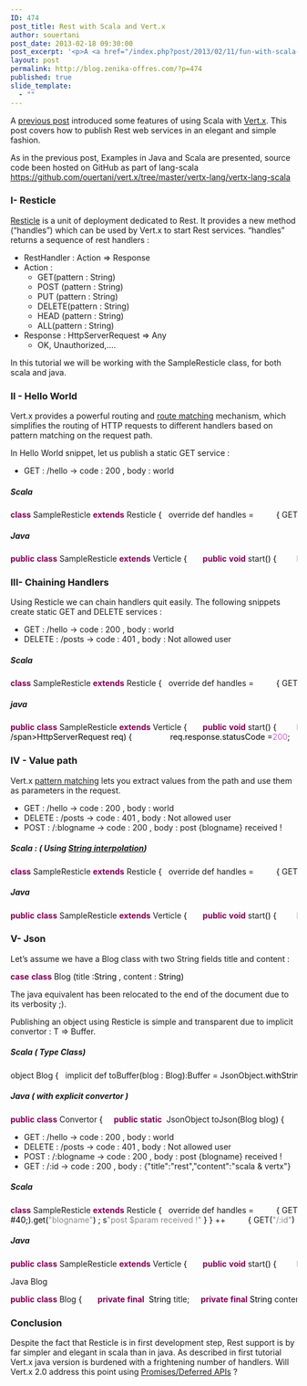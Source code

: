 ```yaml
---
ID: 474
post_title: Rest with Scala and Vert.x
author: souertani
post_date: 2013-02-18 09:30:00
post_excerpt: '<p>A <a href="/index.php?post/2013/02/11/fun-with-scala-and-vert-x" hreflang="en">previous post</a>  introduced some features of using Scala with <a href="http://vertx.io/">Vert.x</a>.  This post covers how to publish Rest web services in an elegant and simple fashion.</p> <p>As in the previous post, Examples in Java and Scala are presented, source code been hosted on GitHub as part of lang-scala <a href="https://github.com/ouertani/vert.x/tree/master/vertx-lang/vertx-lang-scala">https://github.com/ouertani/vert.x/tree/master/vertx-lang/vertx-lang-scala</a></p>'
layout: post
permalink: http://blog.zenika-offres.com/?p=474
published: true
slide_template:
  - ""
---
```

<p>A <a href="/index.php?post/2013/02/11/fun-with-scala-and-vert-x" hreflang="en">previous post</a>  introduced some features of using Scala with <a href="http://vertx.io/">Vert.x</a>.  This post covers how to publish Rest web services in an elegant and simple fashion.</p> <p>As in the previous post, Examples in Java and Scala are presented, source code been hosted on GitHub as part of lang-scala <a href="https://github.com/ouertani/vert.x/tree/master/vertx-lang/vertx-lang-scala">https://github.com/ouertani/vert.x/tree/master/vertx-lang/vertx-lang-scala</a></p>
<!--more-->
<h3>I- Resticle</h3> <p><a href="https://github.com/ouertani/vert.x/blob/master/vertx-lang/vertx-lang-scala/src/main/scala/org/vertx/scala/deploy/Resticle.scala">Resticle</a> is a unit  of deployment dedicated to Rest. It  provides a new method (“handles”) which  can be used by Vert.x to start Rest services. “handles” returns a sequence of rest handlers&nbsp;:</p> <ul> <li>RestHandler&nbsp;: Action =&gt; Response</li> <li>Action&nbsp;: <ul> <li>GET(pattern&nbsp;: String)</li> <li>POST (pattern&nbsp;: String)</li> <li>PUT (pattern&nbsp;: String)</li> <li>DELETE(pattern&nbsp;: String)</li> <li>HEAD (pattern&nbsp;: String)</li> <li>ALL(pattern&nbsp;: String)</li> </ul></li> <li>Response&nbsp;: HttpServerRequest =&gt; Any <ul> <li>OK, Unauthorized,....</li> </ul></li> </ul> <p>In this tutorial we will be working with the SampleResticle class, for both scala and java.</p> <h3>II - Hello World</h3> <p>Vert.x provides a powerful routing and <a href="http://vertx.io/core_manual_java.html#routing-http-requests-with-pattern-matching" hreflang="en">route matching</a> mechanism, which simplifies the  routing of HTTP requests to different handlers based on pattern matching on the request path.</p> <p>In Hello World snippet, let us publish  a static GET service&nbsp;:</p> <ul> <li>GET&nbsp;:      /hello     →  code&nbsp;: 200 , body&nbsp;: world</li> </ul> <h5>Scala</h5> <pre class="java code java" style="font-family:inherit"><span style="color: #7F0055; font-weight: bold;">class</span> SampleResticle <span style="color: #7F0055; font-weight: bold;">extends</span> Resticle <span style="color: #000000;">&#123;</span>   override def handles =          <span style="color: #000000;">&#123;</span> GET<span style="color: #000000;">&#40;</span><span style="color: #888888;">&quot;/hello&quot;</span><span style="color: #000000;">&#41;</span>      :<span style="color: #000000;">&gt;</span>  OK<span style="color: #000000;">&#40;</span> _ =<span style="color: #000000;">&gt;</span> <span style="color: #888888;">&quot;world &quot;</span><span style="color: #000000;">&#41;</span> <span style="color: #000000;">&#125;</span> <span style="color: #000000;">&#125;</span></pre> <h5>Java</h5> <pre class="java code java" style="font-family:inherit"><span style="color: #7F0055; font-weight: bold;">public</span> <span style="color: #7F0055; font-weight: bold;">class</span> SampleResticle <span style="color: #7F0055; font-weight: bold;">extends</span> Verticle <span style="color: #000000;">&#123;</span> &nbsp;     <span style="color: #7F0055; font-weight: bold;">public</span> <span style="color: #7F0055; font-weight: bold;">void</span> start<span style="color: #000000;">&#40;</span><span style="color: #000000;">&#41;</span> <span style="color: #000000;">&#123;</span>         HttpServer server = vertx.<span style="color: #000000;">createHttpServer</span><span style="color: #000000;">&#40;</span><span style="color: #000000;">&#41;</span>;         RouteMatcher routeMatcher = <span style="color: #7F0055; font-weight: bold;">new</span> RouteMatcher<span style="color: #000000;">&#40;</span><span style="color: #000000;">&#41;</span>;         routeMatcher.<span style="color: #000000;">get</span><span style="color: #000000;">&#40;</span><span style="color: #888888;">&quot;/hello&quot;</span>, <span style="color: #7F0055; font-weight: bold;">new</span> Handler<span style="color: #000000;">&lt;</span>HttpServerRequest<span style="color: #000000;">&gt;</span><span style="color: #000000;">&#40;</span><span style="color: #000000;">&#41;</span> <span style="color: #000000;">&#123;</span>             <span style="color: #7F0055; font-weight: bold;">public</span> <span style="color: #7F0055; font-weight: bold;">void</span> handle<span style="color: #000000;">&#40;</span>HttpServerRequest req<span style="color: #000000;">&#41;</span> <span style="color: #000000;">&#123;</span>                 req.<span style="color: #000000;">response</span>.<span style="color: #000000;">statusCode</span> =<span style="color: #cc66cc;">200</span>;                 req.<span style="color: #000000;">response</span>.<span style="color: #000000;">end</span><span style="color: #000000;">&#40;</span><span style="color: #888888;">&quot;world&quot;</span><span style="color: #000000;">&#41;</span>;             <span style="color: #000000;">&#125;</span>         <span style="color: #000000;">&#125;</span><span style="color: #000000;">&#41;</span>;         server.<span style="color: #000000;">requestHandler</span><span style="color: #000000;">&#40;</span>routeMatcher<span style="color: #000000;">&#41;</span>.<span style="color: #000000;">listen</span><span style="color: #000000;">&#40;</span><span style="color: #cc66cc;">8080</span>, <span style="color: #888888;">&quot;localhost&quot;</span><span style="color: #000000;">&#41;</span>;     <span style="color: #000000;">&#125;</span> <span style="color: #000000;">&#125;</span></pre> <h3>III- Chaining Handlers</h3> <p>Using Resticle we can chain handlers quit easily. The following snippets create static GET and DELETE services&nbsp;:</p> <ul> <li>GET&nbsp;:   /hello     →  code&nbsp;: 200 , body&nbsp;: world</li> <li>DELETE&nbsp;:   /posts    →  code&nbsp;: 401 , body&nbsp;: Not allowed user</li> </ul> <h5>Scala</h5> <pre class="java code java" style="font-family:inherit"><span style="color: #7F0055; font-weight: bold;">class</span> SampleResticle <span style="color: #7F0055; font-weight: bold;">extends</span> Resticle <span style="color: #000000;">&#123;</span>   override def handles =          <span style="color: #000000;">&#123;</span> GET<span style="color: #000000;">&#40;</span><span style="color: #888888;">&quot;/hello&quot;</span><span style="color: #000000;">&#41;</span>      :<span style="color: #000000;">&gt;</span>  OK<span style="color: #000000;">&#40;</span> _ =<span style="color: #000000;">&gt;</span> <span style="color: #888888;">&quot;world &quot;</span><span style="color: #000000;">&#41;</span> <span style="color: #000000;">&#125;</span> ++          <span style="color: #000000;">&#123;</span> DELETE<span style="color: #000000;">&#40;</span><span style="color: #888888;">&quot;/posts&quot;</span><span style="color: #000000;">&#41;</span>   :<span style="color: #000000;">&gt;</span>  Unauthorized <span style="color: #000000;">&#123;</span>_ =<span style="color: #000000;">&gt;</span> <span style="color: #888888;">&quot;Not allowed user&quot;</span> <span style="color: #000000;">&#125;</span><span style="color: #000000;">&#125;</span> <span style="color: #000000;">&#125;</span></pre> <h5>java</h5> <pre class="java code java" style="font-family:inherit"><span style="color: #7F0055; font-weight: bold;">public</span> <span style="color: #7F0055; font-weight: bold;">class</span> SampleResticle <span style="color: #7F0055; font-weight: bold;">extends</span> Verticle <span style="color: #000000;">&#123;</span> &nbsp;     <span style="color: #7F0055; font-weight: bold;">public</span> <span style="color: #7F0055; font-weight: bold;">void</span> start<span style="color: #000000;">&#40;</span><span style="color: #000000;">&#41;</span> <span style="color: #000000;">&#123;</span>         HttpServer server = vertx.<span style="color: #000000;">createHttpServer</span><span style="color: #000000;">&#40;</span><span style="color: #000000;">&#41;</span>;         RouteMatcher routeMatcher = <span style="color: #7F0055; font-weight: bold;">new</span> RouteMatcher<span style="color: #000000;">&#40;</span><span style="color: #000000;">&#41;</span>;         routeMatcher.<span style="color: #000000;">get</span><span style="color: #000000;">&#40;</span><span style="color: #888888;">&quot;/hello&quot;</span>, <span style="color: #7F0055; font-weight: bold;">new</span> Handler<span style="color: #000000;">&lt;</span>HttpServerRequest<span style="color: #000000;">&gt;</span><span style="color: #000000;">&#40;</span><span style="color: #000000;">&#41;</span> <span style="color: #000000;">&#123;</span>             <span style="color: #7F0055; font-weight: bold;">public</span> <span style="color: #7F0055; font-weight: bold;">void</span> handle<span style="color: #000000;">&#40;<
/span>HttpServerRequest req<span style="color: #000000;">&#41;</span> <span style="color: #000000;">&#123;</span>                 req.<span style="color: #000000;">response</span>.<span style="color: #000000;">statusCode</span> =<span style="color: #cc66cc;">200</span>;                 req.<span style="color: #000000;">response</span>.<span style="color: #000000;">end</span><span style="color: #000000;">&#40;</span><span style="color: #888888;">&quot;world&quot;</span><span style="color: #000000;">&#41;</span>;             <span style="color: #000000;">&#125;</span>         <span style="color: #000000;">&#125;</span><span style="color: #000000;">&#41;</span>;          routeMatcher.<span style="color: #000000;">delete</span><span style="color: #000000;">&#40;</span><span style="color: #888888;">&quot;/posts&quot;</span>, <span style="color: #7F0055; font-weight: bold;">new</span> Handler<span style="color: #000000;">&lt;</span>HttpServerRequest<span style="color: #000000;">&gt;</span><span style="color: #000000;">&#40;</span><span style="color: #000000;">&#41;</span> <span style="color: #000000;">&#123;</span>             <span style="color: #7F0055; font-weight: bold;">public</span> <span style="color: #7F0055; font-weight: bold;">void</span> handle<span style="color: #000000;">&#40;</span>HttpServerRequest req<span style="color: #000000;">&#41;</span> <span style="color: #000000;">&#123;</span>                 req.<span style="color: #000000;">response</span>.<span style="color: #000000;">statusCode</span> =<span style="color: #cc66cc;">401</span>;                 req.<span style="color: #000000;">response</span>.<span style="color: #000000;">end</span><span style="color: #000000;">&#40;</span><span style="color: #888888;">&quot;Not allowed user&quot;</span><span style="color: #000000;">&#41;</span>;             <span style="color: #000000;">&#125;</span>         <span style="color: #000000;">&#125;</span><span style="color: #000000;">&#41;</span>;         server.<span style="color: #000000;">requestHandler</span><span style="color: #000000;">&#40;</span>routeMatcher<span style="color: #000000;">&#41;</span>.<span style="color: #000000;">listen</span><span style="color: #000000;">&#40;</span><span style="color: #cc66cc;">8080</span>, <span style="color: #888888;">&quot;localhost&quot;</span><span style="color: #000000;">&#41;</span>;     <span style="color: #000000;">&#125;</span> <span style="color: #000000;">&#125;</span></pre> <h3>IV - Value path</h3> <p>Vert.x <a href="http://vertx.io/core_manual_java.html#routing-http-requests-with-pattern-matching" hreflang="en">pattern matching</a> lets you extract values from the path and use them as parameters in the request.</p> <ul> <li>GET&nbsp;:   /hello             →  code&nbsp;: 200 , body&nbsp;: world</li> <li>DELETE&nbsp;:   /posts            →  code&nbsp;: 401 , body&nbsp;: Not allowed user</li> <li>POST&nbsp;:	   /:blogname	 →  code&nbsp;: 200 , body&nbsp;: post {blogname} received&nbsp;!</li> </ul> <p></p> <h5>Scala&nbsp;: ( Using <a href="http://docs.scala-lang.org/overviews/core/string-interpolation.html" hreflang="en">String interpolation</a>)</h5> <pre class="java code java" style="font-family:inherit"><span style="color: #7F0055; font-weight: bold;">class</span> SampleResticle <span style="color: #7F0055; font-weight: bold;">extends</span> Resticle <span style="color: #000000;">&#123;</span>   override def handles =          <span style="color: #000000;">&#123;</span> GET<span style="color: #000000;">&#40;</span><span style="color: #888888;">&quot;/hello&quot;</span><span style="color: #000000;">&#41;</span>      :<span style="color: #000000;">&gt;</span>  OK<span style="color: #000000;">&#40;</span> _ =<span style="color: #000000;">&gt;</span> <span style="color: #888888;">&quot;world &quot;</span><span style="color: #000000;">&#41;</span> <span style="color: #000000;">&#125;</span> ++          <span style="color: #000000;">&#123;</span> DELETE<span style="color: #000000;">&#40;</span><span style="color: #888888;">&quot;/posts&quot;</span><span style="color: #000000;">&#41;</span>   :<span style="color: #000000;">&gt;</span>  Unauthorized <span style="color: #000000;">&#123;</span>_ =<span style="color: #000000;">&gt;</span> <span style="color: #888888;">&quot;Not allowed user&quot;</span> <span style="color: #000000;">&#125;</span><span style="color: #000000;">&#125;</span> ++          <span style="color: #000000;">&#123;</span> POST<span style="color: #000000;">&#40;</span><span style="color: #888888;">&quot;/:blogname&quot;</span><span style="color: #000000;">&#41;</span> :<span style="color: #000000;">&gt;</span>  OK <span style="color: #000000;">&#123;</span>req  =<span style="color: #000000;">&gt;</span> val param = req.<span style="color: #000000;">params</span><span style="color: #000000;">&#40;</span><span style="color: #000000;">&#41;</span>.<span style="color: #000000;">get</span><span style="color: #000000;">&#40;</span><span style="color: #888888;">&quot;blogname&quot;</span><span style="color: #000000;">&#41;</span> ; s<span style="color: #888888;">&quot;post $param received !&quot;</span> <span style="color: #000000;">&#125;</span> <span style="color: #000000;">&#125;</span> <span style="color: #000000;">&#125;</span></pre> <h5>Java</h5> <pre class="java code java" style="font-family:inherit"><span style="color: #7F0055; font-weight: bold;">public</span> <span style="color: #7F0055; font-weight: bold;">class</span> SampleResticle <span style="color: #7F0055; font-weight: bold;">extends</span> Verticle <span style="color: #000000;">&#123;</span> &nbsp;     <span style="color: #7F0055; font-weight: bold;">public</span> <span style="color: #7F0055; font-weight: bold;">void</span> start<span style="color: #000000;">&#40;</span><span style="color: #000000;">&#41;</span> <span style="color: #000000;">&#123;</span>         HttpServer server = vertx.<span style="color: #000000;">createHttpServer</span><span style="color: #000000;">&#40;</span><span style="color: #000000;">&#41;</span>;         RouteMatcher routeMatcher = <span style="color: #7F0055; font-weight: bold;">new</span> RouteMatcher<span style="color: #000000;">&#40;</span><span style="color: #000000;">&#41;</span>;         routeMatcher.<span style="color: #000000;">get</span><span style="color: #000000;">&#40;</span><span style="color: #888888;">&quot;/hello&quot;</span>, <span style="color: #7F0055; font-weight: bold;">new</span> Handler<span style="color: #000000;">&lt;</span>HttpServerRequest<span style="color: #000000;">&gt;</span><span style="color: #000000;">&#40;</span><span style="color: #000000;">&#41;</span> <span style="color: #000000;">&#123;</span>             <span style="color: #7F0055; font-weight: bold;">public</span> <span style="color: #7F0055; font-weight: bold;">void</span> handle<span style="color: #000000;">&#40;</span>HttpServerRequest req<span style="color: #000000;">&#41;</span> <span style="color: #000000;">&#123;</span>                 req.<span style="color: #000000;">response</span>.<span style="color: #000000;">statusCode</span> =<span style="color: #cc66cc;">200</span>;                 req.<span style="color: #000000;">response</span>.<span style="color: #000000;">end</span><span style="color: #000000;">&#40;</span><span style="color: #888888;">&quot;world&quot;</span><span style="color: #000000;">&#41;</span>;             <span style="color: #000000;">&#125;</span>         <span style="color: #000000;">&#125;</span><span style="color: #000000;">&#41;</span>;          routeMatcher.<span style="color: #000000;">delete</span><span style="color: #000000;">&#40;</span><span style="color: #888888;">&quot;/posts&quot;</span>, <span style="color: #7F0055; font-weight: bold;">new</span> Handler<span style="color: #000000;">&lt;</span>HttpServerRequest<span style="color: #000000;">&gt;</span><span style="color: #000000;">&#40;</span><span style="color: #000000;">&#41;</span> <span style="color: #000000;">&#123;</span>             <span style="color: #7F0055; font-weight: bold;">public</span> <span style="color: #7F0055; font-weight: bold;">void</span> handle<span style="color: #0
00000;">&#40;</span>HttpServerRequest req<span style="color: #000000;">&#41;</span> <span style="color: #000000;">&#123;</span>                 req.<span style="color: #000000;">response</span>.<span style="color: #000000;">statusCode</span> =<span style="color: #cc66cc;">401</span>;                 req.<span style="color: #000000;">response</span>.<span style="color: #000000;">end</span><span style="color: #000000;">&#40;</span><span style="color: #888888;">&quot;Not allowed user&quot;</span><span style="color: #000000;">&#41;</span>;             <span style="color: #000000;">&#125;</span>         <span style="color: #000000;">&#125;</span><span style="color: #000000;">&#41;</span>; &nbsp;          routeMatcher.<span style="color: #000000;">post</span><span style="color: #000000;">&#40;</span><span style="color: #888888;">&quot;/:blogname&quot;</span>, <span style="color: #7F0055; font-weight: bold;">new</span> Handler<span style="color: #000000;">&lt;</span>HttpServerRequest<span style="color: #000000;">&gt;</span><span style="color: #000000;">&#40;</span><span style="color: #000000;">&#41;</span> <span style="color: #000000;">&#123;</span>             <span style="color: #7F0055; font-weight: bold;">public</span> <span style="color: #7F0055; font-weight: bold;">void</span> handle<span style="color: #000000;">&#40;</span>HttpServerRequest req<span style="color: #000000;">&#41;</span> <span style="color: #000000;">&#123;</span>                 req.<span style="color: #000000;">response</span>.<span style="color: #000000;">statusCode</span> =<span style="color: #cc66cc;">200</span>;                 <span style="color: #000000;">String</span> blogName = req.<span style="color: #000000;">params</span><span style="color: #000000;">&#40;</span><span style="color: #000000;">&#41;</span>.<span style="color: #000000;">get</span><span style="color: #000000;">&#40;</span><span style="color: #888888;">&quot;blogname&quot;</span><span style="color: #000000;">&#41;</span>;                 req.<span style="color: #000000;">response</span>.<span style="color: #000000;">end</span><span style="color: #000000;">&#40;</span><span style="color: #888888;">&quot;post &quot;</span>+blogName+ <span style="color: #888888;">&quot; received !&quot;</span><span style="color: #000000;">&#41;</span>;             <span style="color: #000000;">&#125;</span>         <span style="color: #000000;">&#125;</span><span style="color: #000000;">&#41;</span>; &nbsp;         server.<span style="color: #000000;">requestHandler</span><span style="color: #000000;">&#40;</span>routeMatcher<span style="color: #000000;">&#41;</span>.<span style="color: #000000;">listen</span><span style="color: #000000;">&#40;</span><span style="color: #cc66cc;">8080</span>, <span style="color: #888888;">&quot;localhost&quot;</span><span style="color: #000000;">&#41;</span>;     <span style="color: #000000;">&#125;</span> <span style="color: #000000;">&#125;</span></pre> <h3>V- Json</h3> <p>Let’s assume we have a Blog class with two String fields title and content&nbsp;:</p> <pre class="java code java" style="font-family:inherit"><span style="color: #7F0055;font-weight: bold;">case</span> <span style="color: #7F0055; font-weight: bold;">class</span> Blog <span style="color: #000000;">&#40;</span>title :<span style="color: #000000;">String</span> , content : <span style="color: #000000;">String</span><span style="color: #000000;">&#41;</span></pre> <p>The java equivalent has been relocated to the end of the document due to its verbosity ;).</p> <p>Publishing an object using Resticle  is simple and transparent due to implicit convertor&nbsp;: T =&gt; Buffer.</p> <h5>Scala ( Type Class)</h5> <pre class="java code java" style="font-family:inherit">object Blog <span style="color: #000000;">&#123;</span>   implicit def toBuffer<span style="color: #000000;">&#40;</span>blog : Blog<span style="color: #000000;">&#41;</span>:Buffer = JsonObject.<span style="color: #000000;">withString</span><span style="color: #000000;">&#40;</span><span style="color: #888888;">&quot;title&quot;</span> -<span style="color: #000000;">&gt;</span> blog.<span style="color: #000000;">title</span><span style="color: #000000;">&#41;</span>.<span style="color: #000000;">withString</span><span style="color: #000000;">&#40;</span><span style="color: #888888;">&quot;content&quot;</span> -<span style="color: #000000;">&gt;</span> blog.<span style="color: #000000;">content</span><span style="color: #000000;">&#41;</span> <span style="color: #000000;">&#125;</span></pre> <h5>Java ( with explicit convertor )</h5> <pre class="java code java" style="font-family:inherit"><span style="color: #7F0055; font-weight: bold;">public</span> <span style="color: #7F0055; font-weight: bold;">class</span> Convertor <span style="color: #000000;">&#123;</span>     <span style="color: #7F0055; font-weight: bold;">public</span> <span style="color: #7F0055; font-weight: bold;">static</span>  JsonObject toJson<span style="color: #000000;">&#40;</span>Blog blog<span style="color: #000000;">&#41;</span> <span style="color: #000000;">&#123;</span>        <span style="color: #7F0055; font-weight: bold;">return</span> <span style="color: #7F0055; font-weight: bold;">new</span> JsonObject<span style="color: #000000;">&#40;</span><span style="color: #000000;">&#41;</span>.<span style="color: #000000;">putString</span><span style="color: #000000;">&#40;</span><span style="color: #888888;">&quot;title&quot;</span>, blog.<span style="color: #000000;">getTitle</span><span style="color: #000000;">&#40;</span><span style="color: #000000;">&#41;</span><span style="color: #000000;">&#41;</span>.<span style="color: #000000;">putString</span><span style="color: #000000;">&#40;</span><span style="color: #888888;">&quot;content&quot;</span>, blog.<span style="color: #000000;">getContent</span><span style="color: #000000;">&#40;</span><span style="color: #000000;">&#41;</span><span style="color: #000000;">&#41;</span>;     <span style="color: #000000;">&#125;</span> <span style="color: #000000;">&#125;</span></pre> <ul> <li>GET&nbsp;:    /hello            →  code&nbsp;: 200 , body&nbsp;: world</li> <li>DELETE&nbsp;:    /posts           →  code&nbsp;: 401 , body&nbsp;: Not allowed user</li> <li>POST&nbsp;:	   /:blogname	→  code&nbsp;: 200 , body&nbsp;: post {blogname} received&nbsp;!</li> <li>GET&nbsp;:	   /:id 		→  code&nbsp;: 200 , body&nbsp;: {"title":"rest","content":"scala &amp; vertx"}</li> </ul> <h5>Scala</h5> <pre class="java code java" style="font-family:inherit"><span style="color: #7F0055; font-weight: bold;">class</span> SampleResticle <span style="color: #7F0055; font-weight: bold;">extends</span> Resticle <span style="color: #000000;">&#123;</span>   override def handles =          <span style="color: #000000;">&#123;</span> GET<span style="color: #000000;">&#40;</span><span style="color: #888888;">&quot;/hello&quot;</span><span style="color: #000000;">&#41;</span>      :<span style="color: #000000;">&gt;</span>  OK<span style="color: #000000;">&#40;</span> _ =<span style="color: #000000;">&gt;</span> <span style="color: #888888;">&quot;world &quot;</span><span style="color: #000000;">&#41;</span> <span style="color: #000000;">&#125;</span> ++          <span style="color: #000000;">&#123;</span> DELETE<span style="color: #000000;">&#40;</span><span style="color: #888888;">&quot;/posts&quot;</span><span style="color: #000000;">&#41;</span>   :<span style="color: #000000;">&gt;</span>  Unauthorized <span style="color: #000000;">&#123;</span>_ =<span style="color: #000000;">&gt;</span> <span style="color: #888888;">&quot;Not allowed user&quot;</span> <span style="color: #000000;">&#125;</span><span style="color: #000000;">&#125;</span> ++          <span style="color: #000000;">&#123;</span> POST<span style="color: #000000;">&#40;</span><span style="color: #888888;">&quot;/:blogname&quot;</span><span style="color: #000000;">&#41;</span> :<span style="color: #000000;">&gt;</span>  OK <span style="color: #000000;">&#123;</span>req  =<span style="color: #000000;">&gt;</span> val param = req.<span style="color: #000000;">params</span><span style="color: #000000;">&
#40;</span><span style="color: #000000;">&#41;</span>.<span style="color: #000000;">get</span><span style="color: #000000;">&#40;</span><span style="color: #888888;">&quot;blogname&quot;</span><span style="color: #000000;">&#41;</span> ; s<span style="color: #888888;">&quot;post $param received !&quot;</span> <span style="color: #000000;">&#125;</span> <span style="color: #000000;">&#125;</span> ++          <span style="color: #000000;">&#123;</span> GET<span style="color: #000000;">&#40;</span><span style="color: #888888;">&quot;/:id&quot;</span><span style="color: #000000;">&#41;</span>        :<span style="color: #000000;">&gt;</span>  OK <span style="color: #000000;">&#40;</span> _ =<span style="color: #000000;">&gt;</span> Blog<span style="color: #000000;">&#40;</span><span style="color: #888888;">&quot;rest&quot;</span>,<span style="color: #888888;">&quot;scala &amp; vertx&quot;</span><span style="color: #000000;">&#41;</span><span style="color: #000000;">&#41;</span><span style="color: #000000;">&#125;</span> <span style="color: #000000;">&#125;</span></pre> <h5>Java</h5> <pre class="java code java" style="font-family:inherit"><span style="color: #7F0055; font-weight: bold;">public</span> <span style="color: #7F0055; font-weight: bold;">class</span> SampleResticle <span style="color: #7F0055; font-weight: bold;">extends</span> Verticle <span style="color: #000000;">&#123;</span> &nbsp;     <span style="color: #7F0055; font-weight: bold;">public</span> <span style="color: #7F0055; font-weight: bold;">void</span> start<span style="color: #000000;">&#40;</span><span style="color: #000000;">&#41;</span> <span style="color: #000000;">&#123;</span>         HttpServer server = vertx.<span style="color: #000000;">createHttpServer</span><span style="color: #000000;">&#40;</span><span style="color: #000000;">&#41;</span>;         RouteMatcher routeMatcher = <span style="color: #7F0055; font-weight: bold;">new</span> RouteMatcher<span style="color: #000000;">&#40;</span><span style="color: #000000;">&#41;</span>;         routeMatcher.<span style="color: #000000;">get</span><span style="color: #000000;">&#40;</span><span style="color: #888888;">&quot;/hello&quot;</span>, <span style="color: #7F0055; font-weight: bold;">new</span> Handler<span style="color: #000000;">&lt;</span>HttpServerRequest<span style="color: #000000;">&gt;</span><span style="color: #000000;">&#40;</span><span style="color: #000000;">&#41;</span> <span style="color: #000000;">&#123;</span>             <span style="color: #7F0055; font-weight: bold;">public</span> <span style="color: #7F0055; font-weight: bold;">void</span> handle<span style="color: #000000;">&#40;</span>HttpServerRequest req<span style="color: #000000;">&#41;</span> <span style="color: #000000;">&#123;</span>                 req.<span style="color: #000000;">response</span>.<span style="color: #000000;">statusCode</span> =<span style="color: #cc66cc;">200</span>;                 req.<span style="color: #000000;">response</span>.<span style="color: #000000;">end</span><span style="color: #000000;">&#40;</span><span style="color: #888888;">&quot;world&quot;</span><span style="color: #000000;">&#41;</span>;             <span style="color: #000000;">&#125;</span>         <span style="color: #000000;">&#125;</span><span style="color: #000000;">&#41;</span>;          routeMatcher.<span style="color: #000000;">delete</span><span style="color: #000000;">&#40;</span><span style="color: #888888;">&quot;/posts&quot;</span>, <span style="color: #7F0055; font-weight: bold;">new</span> Handler<span style="color: #000000;">&lt;</span>HttpServerRequest<span style="color: #000000;">&gt;</span><span style="color: #000000;">&#40;</span><span style="color: #000000;">&#41;</span> <span style="color: #000000;">&#123;</span>             <span style="color: #7F0055; font-weight: bold;">public</span> <span style="color: #7F0055; font-weight: bold;">void</span> handle<span style="color: #000000;">&#40;</span>HttpServerRequest req<span style="color: #000000;">&#41;</span> <span style="color: #000000;">&#123;</span>                 req.<span style="color: #000000;">response</span>.<span style="color: #000000;">statusCode</span> =<span style="color: #cc66cc;">401</span>;                 req.<span style="color: #000000;">response</span>.<span style="color: #000000;">end</span><span style="color: #000000;">&#40;</span><span style="color: #888888;">&quot;Not allowed user&quot;</span><span style="color: #000000;">&#41;</span>;             <span style="color: #000000;">&#125;</span>         <span style="color: #000000;">&#125;</span><span style="color: #000000;">&#41;</span>; &nbsp;          routeMatcher.<span style="color: #000000;">post</span><span style="color: #000000;">&#40;</span><span style="color: #888888;">&quot;/:blogname&quot;</span>, <span style="color: #7F0055; font-weight: bold;">new</span> Handler<span style="color: #000000;">&lt;</span>HttpServerRequest<span style="color: #000000;">&gt;</span><span style="color: #000000;">&#40;</span><span style="color: #000000;">&#41;</span> <span style="color: #000000;">&#123;</span>             <span style="color: #7F0055; font-weight: bold;">public</span> <span style="color: #7F0055; font-weight: bold;">void</span> handle<span style="color: #000000;">&#40;</span>HttpServerRequest req<span style="color: #000000;">&#41;</span> <span style="color: #000000;">&#123;</span>                 req.<span style="color: #000000;">response</span>.<span style="color: #000000;">statusCode</span> =<span style="color: #cc66cc;">200</span>;                 <span style="color: #000000;">String</span> blogName = req.<span style="color: #000000;">params</span><span style="color: #000000;">&#40;</span><span style="color: #000000;">&#41;</span>.<span style="color: #000000;">get</span><span style="color: #000000;">&#40;</span><span style="color: #888888;">&quot;blogname&quot;</span><span style="color: #000000;">&#41;</span>;                 req.<span style="color: #000000;">response</span>.<span style="color: #000000;">end</span><span style="color: #000000;">&#40;</span><span style="color: #888888;">&quot;post &quot;</span>+blogName+ <span style="color: #888888;">&quot; received !&quot;</span><span style="color: #000000;">&#41;</span>;             <span style="color: #000000;">&#125;</span>         <span style="color: #000000;">&#125;</span><span style="color: #000000;">&#41;</span>; &nbsp;         routeMatcher.<span style="color: #000000;">get</span><span style="color: #000000;">&#40;</span><span style="color: #888888;">&quot;/:id&quot;</span>, <span style="color: #7F0055; font-weight: bold;">new</span> Handler<span style="color: #000000;">&lt;</span>HttpServerRequest<span style="color: #000000;">&gt;</span><span style="color: #000000;">&#40;</span><span style="color: #000000;">&#41;</span> <span style="color: #000000;">&#123;</span>             <span style="color: #7F0055; font-weight: bold;">public</span> <span style="color: #7F0055; font-weight: bold;">void</span> handle<span style="color: #000000;">&#40;</span>HttpServerRequest req<span style="color: #000000;">&#41;</span> <span style="color: #000000;">&#123;</span>                 req.<span style="color: #000000;">response</span>.<span style="color: #000000;">statusCode</span> =<span style="color: #cc66cc;">200</span>;                 Blog blog =  <span style="color: #7F0055; font-weight: bold;">new</span> Blog<span style="color: #000000;">&#40;</span><span style="color: #888888;">&quot;rest&quot;</span>,<span style="color: #888888;">&quot;scala &amp; vertx&quot;</span><span style="color: #000000;">&#41;</span>;                 JsonObject obj = Convertor.<span style="color: #000000;">toJson</span><span style="color: #000000;">&#40;</span>blog<span style="color: #000000;">&#41;</span>;                 req.<span style="color: #000000;">response</span>.<span style="color: #000000;">end</span><span style="color: #000000;">&#40;</span>obj.<span style="color: #000000;">encode</span><span style="color: #000000;">&#40;</span><span style="color: #000000;">&#41;</span><span style="color: #000000;">&#41;</span>;             <span style="color: #000000;">&#125;</s
pan>         <span style="color: #000000;">&#125;</span><span style="color: #000000;">&#41;</span>; &nbsp;         server.<span style="color: #000000;">requestHandler</span><span style="color: #000000;">&#40;</span>routeMatcher<span style="color: #000000;">&#41;</span>.<span style="color: #000000;">listen</span><span style="color: #000000;">&#40;</span><span style="color: #cc66cc;">8080</span>, <span style="color: #888888;">&quot;localhost&quot;</span><span style="color: #000000;">&#41;</span>;     <span style="color: #000000;">&#125;</span> <span style="color: #000000;">&#125;</span></pre> <p>Java Blog</p> <pre class="java code java" style="font-family:inherit"><span style="color: #7F0055; font-weight: bold;">public</span> <span style="color: #7F0055; font-weight: bold;">class</span> Blog <span style="color: #000000;">&#123;</span> &nbsp;     <span style="color: #7F0055; font-weight: bold;">private</span> <span style="color: #7F0055; font-weight: bold;">final</span>  <span style="color: #000000;">String</span> title;     <span style="color: #7F0055; font-weight: bold;">private</span> <span style="color: #7F0055; font-weight: bold;">final</span> <span style="color: #000000;">String</span> content; &nbsp;     <span style="color: #7F0055; font-weight: bold;">public</span> Blog<span style="color: #000000;">&#40;</span><span style="color: #000000;">String</span> title, <span style="color: #000000;">String</span> content<span style="color: #000000;">&#41;</span> <span style="color: #000000;">&#123;</span>         <span style="color: #7F0055; font-weight: bold;">this</span>.<span style="color: #000000;">title</span> = title;         <span style="color: #7F0055; font-weight: bold;">this</span>.<span style="color: #000000;">content</span> = content;     <span style="color: #000000;">&#125;</span> &nbsp;     <span style="color: #7F0055; font-weight: bold;">public</span> <span style="color: #000000;">String</span> getTitle<span style="color: #000000;">&#40;</span><span style="color: #000000;">&#41;</span> <span style="color: #000000;">&#123;</span>         <span style="color: #7F0055; font-weight: bold;">return</span> title;     <span style="color: #000000;">&#125;</span> &nbsp;     <span style="color: #7F0055; font-weight: bold;">public</span> <span style="color: #000000;">String</span> getContent<span style="color: #000000;">&#40;</span><span style="color: #000000;">&#41;</span> <span style="color: #000000;">&#123;</span>         <span style="color: #7F0055; font-weight: bold;">return</span> content;     <span style="color: #000000;">&#125;</span>   <span style="color: #000000;">&#125;</span></pre> <h3>Conclusion</h3> <p>Despite the fact that Resticle is in  first development step,   Rest support is by far simpler and elegant in scala than in java.  As described in first tutorial Vert.x java version is burdened with a frightening number of handlers. Will Vert.x 2.0 address this point using  <a href="https://github.com/vert-x/vert.x/wiki/Vert.x-2.0-plan" hreflang="en">Promises/Deferred APIs</a>&nbsp;?</p>